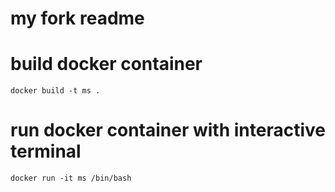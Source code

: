 # my fork readme

# build docker container
`docker build -t ms .`

# run docker container with interactive terminal
`docker run -it ms /bin/bash`